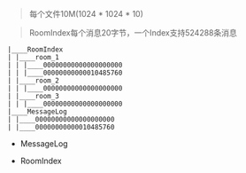 > 每个文件10M(1024 * 1024 * 10)

> RoomIndex每个消息20字节，一个Index支持524288条消息

```
|____RoomIndex
| |____room_1
| | |____00000000000000000000
| | |____00000000000010485760
| |____room_2
| | |____00000000000000000000
| |____room_3
| | |____00000000000000000000
|____MessageLog
| |____00000000000000000000
| |____00000000000010485760
```

* MessageLog

* RoomIndex